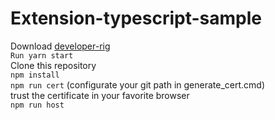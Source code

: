 # Extension-typescript-sample

Download [developer-rig](https://github.com/twitchdev/developer-rig)\
`Run yarn start`\
Clone this repository\
`npm install`\
`npm run cert` (configurate your git path in generate_cert.cmd)\
trust the certificate in your favorite browser\
`npm run host`
